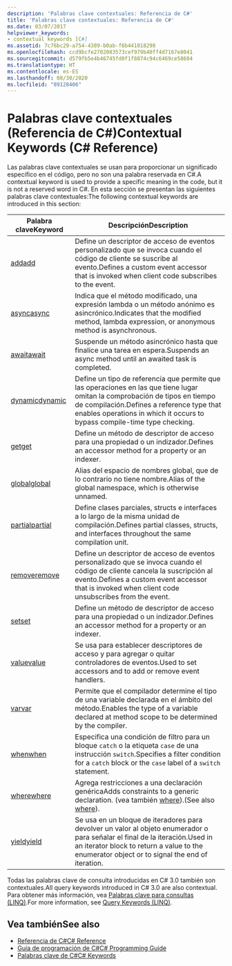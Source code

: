 ```yaml
---
description: 'Palabras clave contextuales: Referencia de C#'
title: 'Palabras clave contextuales: Referencia de C#'
ms.date: 03/07/2017
helpviewer_keywords:
- contextual keywords [C#]
ms.assetid: 7c76bc29-a754-4389-b0ab-f6b441018298
ms.openlocfilehash: ccd9bcfe2702083573cef979b40ff4d7167e8041
ms.sourcegitcommit: d579fb5e4b46745fd0f1f8874c94c6469ce58604
ms.translationtype: HT
ms.contentlocale: es-ES
ms.lasthandoff: 08/30/2020
ms.locfileid: "89128406"
---
```

# <a name="contextual-keywords-c-reference"></a><span data-ttu-id="bb35d-103">Palabras clave contextuales (Referencia de C#)</span><span class="sxs-lookup"><span data-stu-id="bb35d-103">Contextual Keywords (C# Reference)</span></span>

<span data-ttu-id="bb35d-104">Las palabras clave contextuales se usan para proporcionar un significado específico en el código, pero no son una palabra reservada en C#.</span><span class="sxs-lookup"><span data-stu-id="bb35d-104">A contextual keyword is used to provide a specific meaning in the code, but it is not a reserved word in C#.</span></span> <span data-ttu-id="bb35d-105">En esta sección se presentan las siguientes palabras clave contextuales:</span><span class="sxs-lookup"><span data-stu-id="bb35d-105">The following contextual keywords are introduced in this section:</span></span>  
  
|<span data-ttu-id="bb35d-106">Palabra clave</span><span class="sxs-lookup"><span data-stu-id="bb35d-106">Keyword</span></span>|<span data-ttu-id="bb35d-107">Descripción</span><span class="sxs-lookup"><span data-stu-id="bb35d-107">Description</span></span>|  
|-------------|-----------------|  
|[<span data-ttu-id="bb35d-108">add</span><span class="sxs-lookup"><span data-stu-id="bb35d-108">add</span></span>](./add.md)|<span data-ttu-id="bb35d-109">Define un descriptor de acceso de eventos personalizado que se invoca cuando el código de cliente se suscribe al evento.</span><span class="sxs-lookup"><span data-stu-id="bb35d-109">Defines a custom event accessor that is invoked when client code subscribes to the event.</span></span>|  
|[<span data-ttu-id="bb35d-110">async</span><span class="sxs-lookup"><span data-stu-id="bb35d-110">async</span></span>](./async.md)|<span data-ttu-id="bb35d-111">Indica que el método modificado, una expresión lambda o un método anónimo es asincrónico.</span><span class="sxs-lookup"><span data-stu-id="bb35d-111">Indicates that the modified method, lambda expression, or anonymous method is asynchronous.</span></span>|  
|[<span data-ttu-id="bb35d-112">await</span><span class="sxs-lookup"><span data-stu-id="bb35d-112">await</span></span>](../operators/await.md)|<span data-ttu-id="bb35d-113">Suspende un método asincrónico hasta que finalice una tarea en espera.</span><span class="sxs-lookup"><span data-stu-id="bb35d-113">Suspends an async method until an awaited task is completed.</span></span>|  
|[<span data-ttu-id="bb35d-114">dynamic</span><span class="sxs-lookup"><span data-stu-id="bb35d-114">dynamic</span></span>](../builtin-types/reference-types.md)|<span data-ttu-id="bb35d-115">Define un tipo de referencia que permite que las operaciones en las que tiene lugar omitan la comprobación de tipos en tiempo de compilación.</span><span class="sxs-lookup"><span data-stu-id="bb35d-115">Defines a reference type that enables operations in which it occurs to bypass compile-time type checking.</span></span>|  
|[<span data-ttu-id="bb35d-116">get</span><span class="sxs-lookup"><span data-stu-id="bb35d-116">get</span></span>](./get.md)|<span data-ttu-id="bb35d-117">Define un método de descriptor de acceso para una propiedad o un indizador.</span><span class="sxs-lookup"><span data-stu-id="bb35d-117">Defines an accessor method for a property or an indexer.</span></span>|  
|[<span data-ttu-id="bb35d-118">global</span><span class="sxs-lookup"><span data-stu-id="bb35d-118">global</span></span>](../operators/namespace-alias-qualifier.md)|<span data-ttu-id="bb35d-119">Alias del espacio de nombres global, que de lo contrario no tiene nombre.</span><span class="sxs-lookup"><span data-stu-id="bb35d-119">Alias of the global namespace, which is otherwise unnamed.</span></span>|  
|[<span data-ttu-id="bb35d-120">partial</span><span class="sxs-lookup"><span data-stu-id="bb35d-120">partial</span></span>](./partial-type.md)|<span data-ttu-id="bb35d-121">Define clases parciales, structs e interfaces a lo largo de la misma unidad de compilación.</span><span class="sxs-lookup"><span data-stu-id="bb35d-121">Defines partial classes, structs, and interfaces throughout the same compilation unit.</span></span>|  
|[<span data-ttu-id="bb35d-122">remove</span><span class="sxs-lookup"><span data-stu-id="bb35d-122">remove</span></span>](./remove.md)|<span data-ttu-id="bb35d-123">Define un descriptor de acceso de eventos personalizado que se invoca cuando el código de cliente cancela la suscripción al evento.</span><span class="sxs-lookup"><span data-stu-id="bb35d-123">Defines a custom event accessor that is invoked when client code unsubscribes from the event.</span></span>|  
|[<span data-ttu-id="bb35d-124">set</span><span class="sxs-lookup"><span data-stu-id="bb35d-124">set</span></span>](./set.md)|<span data-ttu-id="bb35d-125">Define un método de descriptor de acceso para una propiedad o un indizador.</span><span class="sxs-lookup"><span data-stu-id="bb35d-125">Defines an accessor method for a property or an indexer.</span></span>|  
|[<span data-ttu-id="bb35d-126">value</span><span class="sxs-lookup"><span data-stu-id="bb35d-126">value</span></span>](./value.md)|<span data-ttu-id="bb35d-127">Se usa para establecer descriptores de acceso y para agregar o quitar controladores de eventos.</span><span class="sxs-lookup"><span data-stu-id="bb35d-127">Used to set accessors and to add or remove event handlers.</span></span>|  
|[<span data-ttu-id="bb35d-128">var</span><span class="sxs-lookup"><span data-stu-id="bb35d-128">var</span></span>](./var.md)|<span data-ttu-id="bb35d-129">Permite que el compilador determine el tipo de una variable declarada en el ámbito del método.</span><span class="sxs-lookup"><span data-stu-id="bb35d-129">Enables the type of a variable declared at method scope to be determined by the compiler.</span></span>|  
|[<span data-ttu-id="bb35d-130">when</span><span class="sxs-lookup"><span data-stu-id="bb35d-130">when</span></span>](when.md)|<span data-ttu-id="bb35d-131">Especifica una condición de filtro para un bloque `catch` o la etiqueta `case` de una instrucción `switch`.</span><span class="sxs-lookup"><span data-stu-id="bb35d-131">Specifies a filter condition for a `catch` block or the `case` label of a `switch` statement.</span></span>|
|[<span data-ttu-id="bb35d-132">where</span><span class="sxs-lookup"><span data-stu-id="bb35d-132">where</span></span>](./where-generic-type-constraint.md)|<span data-ttu-id="bb35d-133">Agrega restricciones a una declaración genérica</span><span class="sxs-lookup"><span data-stu-id="bb35d-133">Adds constraints to a generic declaration.</span></span> <span data-ttu-id="bb35d-134">(vea también [where](./where-clause.md)).</span><span class="sxs-lookup"><span data-stu-id="bb35d-134">(See also [where](./where-clause.md)).</span></span>|  
|[<span data-ttu-id="bb35d-135">yield</span><span class="sxs-lookup"><span data-stu-id="bb35d-135">yield</span></span>](./yield.md)|<span data-ttu-id="bb35d-136">Se usa en un bloque de iteradores para devolver un valor al objeto enumerador o para señalar el final de la iteración.</span><span class="sxs-lookup"><span data-stu-id="bb35d-136">Used in an iterator block to return a value to the enumerator object or to signal the end of iteration.</span></span>|  
  
 <span data-ttu-id="bb35d-137">Todas las palabras clave de consulta introducidas en C# 3.0 también son contextuales.</span><span class="sxs-lookup"><span data-stu-id="bb35d-137">All query keywords introduced in C# 3.0 are also contextual.</span></span> <span data-ttu-id="bb35d-138">Para obtener más información, vea [Palabras clave para consultas (LINQ)](./query-keywords.md).</span><span class="sxs-lookup"><span data-stu-id="bb35d-138">For more information, see [Query Keywords (LINQ)](./query-keywords.md).</span></span>  
  
## <a name="see-also"></a><span data-ttu-id="bb35d-139">Vea también</span><span class="sxs-lookup"><span data-stu-id="bb35d-139">See also</span></span>

- [<span data-ttu-id="bb35d-140">Referencia de C#</span><span class="sxs-lookup"><span data-stu-id="bb35d-140">C# Reference</span></span>](../index.md)
- [<span data-ttu-id="bb35d-141">Guía de programación de C#</span><span class="sxs-lookup"><span data-stu-id="bb35d-141">C# Programming Guide</span></span>](../../programming-guide/index.md)
- [<span data-ttu-id="bb35d-142">Palabras clave de C#</span><span class="sxs-lookup"><span data-stu-id="bb35d-142">C# Keywords</span></span>](./index.md)
